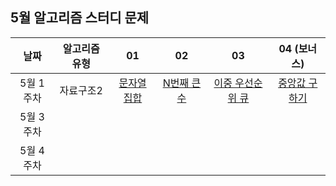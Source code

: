## 5월 알고리즘 스터디 문제

| 날짜 | 알고리즘 유형 | 01 | 02 | 03 | 04 (보너스) |
|:----:|:-----------:|:---:|:---:|:---:|:---:|
| 5월 1주차 | 자료구조2 | [문자열 집합](https://www.acmicpc.net/problem/14425) | [N번째 큰 수](https://www.acmicpc.net/problem/2075) | [이중 우선순위 큐](https://www.acmicpc.net/problem/7662) | [중앙값 구하기](https://www.acmicpc.net/problem/2696) |
| 5월 3주차 | | | | | |
| 5월 4주차 | | | | | |
